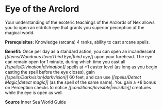 ﻿---
cssclass: [feats]

---
# Eye of the Arclord

Your understanding of the esoteric teachings of the Arclords of Nex allows you to open an eldritch eye that grants you superior perception of the magical world.

**Prerequisites:** Knowledge (arcana) 4 ranks, ability to cast arcane spells.

**Benefit:** Once per day as a standard action, you can open an incandescent _[[items/Wondrous Item/Third Eye|third eye]]_ upon your forehead. The eye can remain open for 1 minute, during which time you cast all _[[spells/Divination|divination]]_ spells at +1 caster level (as long as you begin casting the spell before the eye closes), gain _[[spells/Darkvision|darkvision]]_ 60 feet, and can use _[[spells/Detect Magic|detect magic]]_ (as the spell of the same name). You gain a +8 bonus on Perception checks to notice _[[conditions/Invisible|invisible]]_ creatures while the eye is open as well.

**Source** Inner Sea World Guide